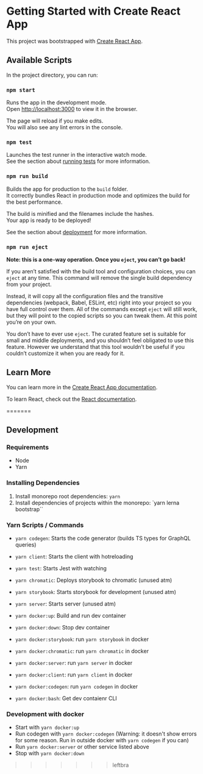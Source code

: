 # Getting Started with Create React App

This project was bootstrapped with [Create React App](https://github.com/facebook/create-react-app).

## Available Scripts

In the project directory, you can run:

### `npm start`

Runs the app in the development mode.\
Open [http://localhost:3000](http://localhost:3000) to view it in the browser.

The page will reload if you make edits.\
You will also see any lint errors in the console.

### `npm test`

Launches the test runner in the interactive watch mode.\
See the section about [running tests](https://facebook.github.io/create-react-app/docs/running-tests) for more information.

### `npm run build`

Builds the app for production to the `build` folder.\
It correctly bundles React in production mode and optimizes the build for the best performance.

The build is minified and the filenames include the hashes.\
Your app is ready to be deployed!

See the section about [deployment](https://facebook.github.io/create-react-app/docs/deployment) for more information.

### `npm run eject`

**Note: this is a one-way operation. Once you `eject`, you can’t go back!**

If you aren’t satisfied with the build tool and configuration choices, you can `eject` at any time. This command will remove the single build dependency from your project.

Instead, it will copy all the configuration files and the transitive dependencies (webpack, Babel, ESLint, etc) right into your project so you have full control over them. All of the commands except `eject` will still work, but they will point to the copied scripts so you can tweak them. At this point you’re on your own.

You don’t have to ever use `eject`. The curated feature set is suitable for small and middle deployments, and you shouldn’t feel obligated to use this feature. However we understand that this tool wouldn’t be useful if you couldn’t customize it when you are ready for it.

## Learn More

You can learn more in the [Create React App documentation](https://facebook.github.io/create-react-app/docs/getting-started).

To learn React, check out the [React documentation](https://reactjs.org/).

=======
## Development

### Requirements

- Node
- Yarn

### Installing Dependencies

1. Install monorepo root dependencies: `yarn`
2. Install dependencies of projects within the monorepo: `yarn lerna bootstrap``

### Yarn Scripts / Commands

- `yarn codegen`: Starts the code generator (builds TS types for GraphQL queries)
- `yarn client`: Starts the client with hotreloading
- `yarn test`: Starts Jest with watching
- `yarn chromatic`: Deploys storybook to chromatic (unused atm)
- `yarn storybook`: Starts storybook for development (unused atm)
- `yarn server`: Starts server (unused atm)

- `yarn docker:up`: Build and run dev container
- `yarn docker:down`: Stop dev container
- `yarn docker:storybook`: run `yarn storybook` in docker
- `yarn docker:chromatic`: run `yarn chromatic` in docker
- `yarn docker:server`: run `yarn server` in docker
- `yarn docker:client`: run `yarn client` in docker
- `yarn docker:codegen`: run `yarn codegen` in docker
- `yarn docker:bash`: Get dev contaienr CLI

### Development with docker

- Start with `yarn docker:up`
- Run codegen with `yarn docker:codegen` (Warning: it doesn't show errors for some reason. Run in outside docker with `yarn codegen` if you can)
- Run `yarn docker:server` or other service listed above
- Stop with `yarn docker:down`
>>>>>>> leftbra

